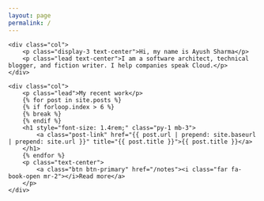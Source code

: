 ```yaml
---
layout: page
permalink: /
---
```

<div class="row mb-4">

    <div class="col">
        <p class="display-3 text-center">Hi, my name is Ayush Sharma</p>
        <p class="lead text-center">I am a software architect, technical blogger, and fiction writer. I help companies speak Cloud.</p>
    </div>

</div>

<div class="row">
    
    <div class="col">
        <p class="lead">My recent work</p>
        {% for post in site.posts %}
        {% if forloop.index > 6 %}
        {% break %}
        {% endif %}
        <h1 style="font-size: 1.4rem;" class="py-1 mb-3">
            <a class="post-link" href="{{ post.url | prepend: site.baseurl | prepend: site.url }}" title="{{ post.title }}">{{ post.title }}</a>
        </h1>
        {% endfor %}
        <p class="text-center">
            <a class="btn btn-primary" href="/notes"><i class="far fa-book-open mr-2"></i>Read more</a>
        </p>
    </div>
